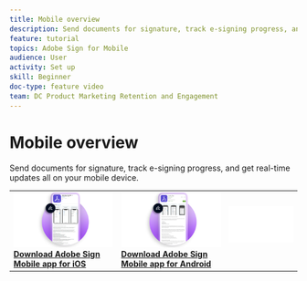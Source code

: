 ```yaml
---
title: Mobile overview
description: Send documents for signature, track e-signing progress, and get real-time updates all on your mobile device.
feature: tutorial
topics: Adobe Sign for Mobile
audience: User
activity: Set up
skill: Beginner
doc-type: feature video
team: DC Product Marketing Retention and Engagement
---
```


# Mobile overview

Send documents for signature, track e-signing progress, and get real-time updates all on your mobile device.

<table>
<tr>
  <td>
    <a href="https://itunes.apple.com/us/app/adobe-sign/id481082197?mt=8">
      <img alt="Download for iOS" src="assets/Mobile_iOS.png" />
    </a>
    <div>
    <a href="https://itunes.apple.com/us/app/adobe-sign/id481082197?mt=8"><strong>Download Adobe Sign Mobile app for iOS</strong></a>
    <br>
  </td>
  <td>
    <a href="https://play.google.com/store/apps/details?id=com.adobe.echosign&hl=en">
      <img alt="Download for Android" src="assets/Mobile_Android.png" />
    </a>
    <div>
    <a href="https://play.google.com/store/apps/details?id=com.adobe.echosign&hl=en"><strong>Download Adobe Sign Mobile app for Android</strong></a>
    <br>
  <td>
    <img alt="Spacer" src="assets/Whitespacer.png" />
    <div>
    <br>
  </td>
</tr>
</table>
